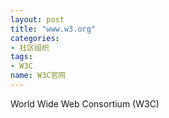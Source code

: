 ```yaml
---
layout: post
title: "www.w3.org"
categories:
- 社区组织
tags: 
- W3C
name: W3C官网
---
```


World Wide Web Consortium (W3C)
